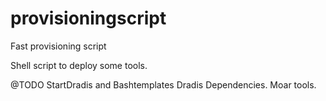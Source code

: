 # provisioningscript
Fast provisioning script

Shell script to deploy some tools.

@TODO
StartDradis and Bashtemplates
Dradis
Dependencies.
Moar tools.
